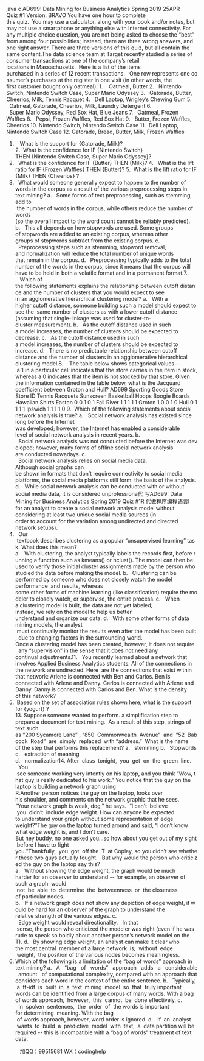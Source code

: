 java c
AD699: Data Mining for Business Analytics Spring 2019 
25APR 
Quiz #1 
Version: BRAVO 
You have one hour to complete this quiz.  You may use a calculator, along with your book and/or notes, but may not use a smartphone or anything else with Internet connectivity.
For any multiple choice question, you are not being asked to choose the “best” from among four possibilities; instead, there are three wrong answers, and one right answer.
There are three versions of this quiz, but all contain the same content.The data science team at Target recently studied a series of consumer transactions at one of the company’s retail locations in Massachusetts.  Here is a list of the items purchased in a series of 12 recent transactions.   One row represents one consumer’s purchases at the register in one visit (in other words, the first customer bought only oatmeal).
1.    Oatmeal, Butter
2.   Nintendo Switch, Nintendo Switch Case, Super Mario Odyssey
3.   Gatorade, Butter, Cheerios, Milk, Tennis Racquet
4.   Dell Laptop, Wrigley’s Chewing Gum
5.   Oatmeal, Gatorade, Cheerios, Milk, Laundry Detergent
6.   Super Mario Odyssey, Red Sox Hat, Blue Jeans
7.   Oatmeal, Frozen Waffles
8.   Pepsi, Frozen Waffles, Red Sox Hat
9.   Butter, Frozen Waffles, Cheerios
10. Nintendo Switch, Nintendo Switch Case
11.  Dell Laptop, Nintendo Switch Case
12. Gatorade, Bread, Butter, Milk, Frozen Waffles
1.    What is the support for {Gatorade, Milk}?
2.  What is the confidence for IF {Nintendo Switch} THEN {Nintendo Switch Case, Super Mario Odyssey}?
3.   What is the confidence for IF {Butter} THEN {Milk}?
4.   What is the lift ratio for IF {Frozen Waffles} THEN {Butter}?
5.  What is the lift ratio for IF {Milk} THEN {Cheerios} ?
6.   What would someone generally expect to happen to the number of words in the corpus as a result of the various preprocessing steps in text mining?
a.   Some forms of text preprocessing, such as stemming, add to  the number of words in the corpus, while others reduce the number of words (so the overall impact to the word count cannot be reliably predicted).
b.   This all depends on how stopwords are used. Some groups of stopwords are added to an existing corpus, whereas other groups of stopwords subtract from the existing corpus.
c.   Preprocessing steps such as stemming, stopword removal, and normalization will reduce the total number of unique words that remain in the corpus.
d.   Preprocessing typically adds to the total number of the words in the corpus, since it means that the corpus will have to be held in both a volatile format and in a permanent format.7.    Which of the following statements explains the relationship between cutoff distance and the number of clusters that you would expect to see in an agglomerative hierarchical clustering model?
a.   With a higher cutoff distance, someone building such a model should expect to see the  same number of clusters as with a lower cutoff distance (assuming that single-linkage was used for cluster-to-cluster measurement).
b.   As the cutoff distance used in such a model increases, the number of clusters should be expected to decrease.
c.   As the cutoff distance used in such a model increases, the number of clusters should be expected to increase.
d.   There is no predictable relationship between cutoff distance and the number of clusters in an agglomerative hierarchical clustering model.8.    The table below shows categorical values -- a 1 in a particular cell indicates that the store carries in the item in stock, whereas a 0 indicates that the item is not stocked by that store. Given the information contained in the table below, what is the Jacquard coefficient between Groton and Hull?
AD699 Sporting Goods Store 
Store ID 
Tennis Racquets 
Sunscreen 
Basketball Hoops 
Boogie Boards 
Hawaiian Shirts 
Easton 
0 
0 
1 
0 
1 
Fall River 
1 
1 
1 
1 
1 
Groton 
1 
0 
0 
1 
0 
Hull 
0 
1 
1 
1 
1 
Ipswich 
1 
1 
1 
1 
0 
9.  Which of the following statements about social network analysis is true?
a.   Social network analysis has existed since long before the Internet was developed; however, the Internet has enabled a considerable level of social network analysis in recent years.
b.   Social network analysis was not conducted before the Internet was developed; however, many forms of offline social network analysis are conducted nowadays.
c.   Social network analysis relies on social media data. Although social graphs can be shown in formats that don’t require connectivity to social media platforms, the social media platforms still form. the basis of the analysis.
d.   While social network analysis can be conducted with or without social media data, it is considered unprofessiona代 写AD699: Data Mining for Business Analytics Spring 2019 Quiz #1R
代做程序编程语言l for an analyst to create a social network analysis model without considering at least two unique social media sources (in order to account for the variation among undirected and directed network setups).
10.   Our  textbook describes clustering as a popular “unsupervised learning” task. What does this mean?
a.   With clustering, the analyst typically labels the records first, before running a function such as kmeans() or hclust(). The model can then be used to verify those initial cluster assignments made by the person who studied the data before making the model.
b.   Clustering can be performed by someone who does not closely watch the model performance  and results, whereas some other forms of machine learning (like classification) require the modeler to closely watch, or supervise, the entire process.
c.   When a clustering model is built, the data are not yet labeled; instead, we rely on the model to help us better understand and organize our data.
d.   With some other forms of data mining models, the analyst  must continually monitor the results even after the model has been built, due to changing factors in the surrounding world. Once a clustering model has been created, however, it does not require   any “supervision” in the sense that it does not need any continual adjustments.11.   You recently learned about a network that involves Applied Business Analytics students. All of the connections in the network are undirected. Here  are the connections that exist within that network:
Arlene is connected with Ben and Carlos.
Ben is connected with Arlene and Danny.
Carlos is connected with Arlene and Danny.
Danny is connected with Carlos and Ben. What is the density of this network?
12.  Based on the set of association rules shown here, what is the support for {yogurt} ?  
13. Suppose someone wanted to perform. a simplification step to prepare a document for text mining.  As a result of this step, strings of text such as “200 Sycamore Lane” , “850  Commonwealth  Avenue”  and  “52  Babcock  Road”  are  simply  replaced  with “address.”  What is the name of the step that performs this replacement?
a.   stemming
b.   Stopwords
c.   extraction of meaning
d.   normalization14. After  class  tonight,  you  get  on  the  green  line.   You  see someone working very intently on his laptop, and you think “Wow, that guy is really dedicated to his work.” You notice that the guy on the laptop is building a network graph using R.Another person notices the guy on the laptop, looks over his shoulder, and comments on the network graphic that he sees.  “Your network graph is weak, dog,” he says.  “I can’t  believe  you  didn’t  include edge weight. How can anyone be expected to understand your graph without some representation of edge weight?”The guy on the laptop turned around and said, “I don’t know what edge weight is, and I don’t care.  But hey buddy, no one asked you...so how about you get out of my sight before I have to fight you.”Thankfully,  you  got  off the  T  at Copley, so you didn’t see whether these two guys actually fought.   But why would the person who criticized the guy on the laptop say this?
a.   Without showing the edge weight, the graph would be much harder for an observer to understand -- for example, an observer of such a graph  would  not  be  able  to  determine  the  betweenness  or  the closeness of particular nodes.
b.   If a network graph does not show any depiction of edge weight, it would be hard for an observer of the graph to understand the relative strength of the various edges.
c.   Edge weight would reveal directionality.   In that  sense, the person who criticized the modeler was right (even if he was rude to speak so boldly about another person’s network model on the T).
d.   By showing edge weight, an analyst can make it clear who the most central  member of a large network  is;  without  edge  weight,  the position of the various nodes becomes meaningless.
15. Which of the following is a limitation of the “bag of words” approach in text mining?
a.   A   “bag   of   words”   approach   adds   a   considerable   amount   of computational complexity, compared with an approach that considers each word in the context of the entire sentence.
b.   Typically,  a  tf-idf  is  built  in  a  text  mining  model  so  that  truly important words can be identified from a large corpus of many words. With a bag of words approach,  however,  this  cannot  be  done effectively.
c.   In  spoken  sentences,  the  order  of  the words is important for determining  meaning. With the bag  of words approach, however, word order is ignored.
d.   If  an  analyst  wants  to  build  a  predictive  model  with  text,  a  data partition will be required -- this is incompatible with a “bag of words” treatment of text data.

         
加QQ：99515681  WX：codinghelp
